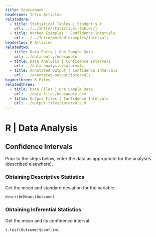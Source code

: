 ```yaml
---
title: Sourcebook
headerone: Intro Articles
relatedone:
  - title: Statistical Tables | Student's t
    url: ../../Intro/statistical-tables/t
  - title: Worked Examples | Confidence Intervals
    url: ../../Intro/worked-examples/intervals
headertwo: R Articles
relatedtwo:
  - title: Data Entry | One Sample Data
    url: ../data-entry/onesample
  - title: Data Analysis | Confidence Intervals
    url: ../data-analysis/intervals
  - title: Annotated Output | Confidence Intervals
    url: ../annotated-output/intervals
headerthree: R Files
relatedthree:
  - title: Data Files | One Sample Data
    url: ../data-files/onesample.csv
  - title: Output Files | Confidence Intervals
    url: ../output-files/intervals.R
---
```


# R | Data Analysis

## Confidence Intervals

Prior to the steps below, enter the data as appropriate for the analyses (described elsewhere).

### Obtaining Descriptive Statistics

Get the mean and standard deviation for the variable.

```{r}
describeMeans(Outcome)
```

### Obtaining Inferential Statistics

Get the mean and its confidence interval.

```{r}
t.test(Outcome)$conf.int
```
